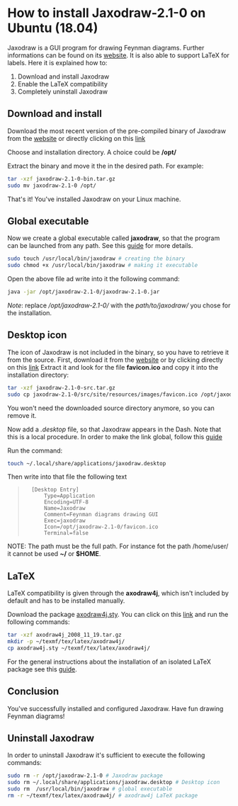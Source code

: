 # How to install Jaxodraw-2.1-0 on Ubuntu (18.04)

Jaxodraw is a GUI program for drawing Feynman diagrams. Further informations can be found on its [website](http://jaxodraw.sourceforge.net/).
It is also able to support LaTeX for labels.
Here it is explained how to:

1. Download and install Jaxodraw
2. Enable the LaTeX compatibility
3. Completely uninstall Jaxodraw

## Download and install

Download the most recent version of the pre-compiled binary of Jaxodraw from the [website](http://jaxodraw.sourceforge.net/download/bin.html) or directly clicking on this [link](http://jaxodraw.sourceforge.net/download/pkgs/jaxodraw-2.1-0-bin.tar.gz)

Choose and installation directory. A choice could be **/opt/**

Extract the binary and move it the in the desired path.
For example:

``` bash
tar -xzf jaxodraw-2.1-0-bin.tar.gz
sudo mv jaxodraw-2.1-0 /opt/
```

That's it! You've installed Jaxodraw on your Linux machine.

## Global executable

Now we create a global executable called **jaxodraw**, so that the program can be launched from any path. See this [guide](https://help.ubuntu.com/community/HowToAddaLauncher) for more details.

``` bash
sudo touch /usr/local/bin/jaxodraw # creating the binary
sudo chmod +x /usr/local/bin/jaxodraw # making it executable
```

Open the above file ad write into it the following command:
``` bash
java -jar /opt/jaxodraw-2.1-0/jaxodraw-2.1-0.jar
```
_Note_: replace */opt/jaxodraw-2.1-0/* with the *path/to/jaxodraw/* you chose for the installation.


## Desktop icon

The icon of Jaxodraw is not included in the binary, so you have to retrieve it from the source.
First, download it from the [website](http://jaxodraw.sourceforge.net/download/src.html) or by clicking directly on this [link](https://sourceforge.net/projects/jaxodraw/files/jaxodraw/2.1-0/jaxodraw-2.1-0-src.tar.gz/download)
Extract it and look for the file **favicon.ico** and copy it into the installation directory:

``` bash
tar -xzf jaxodraw-2.1-0-src.tar.gz
sudo cp jaxodraw-2.1-0/src/site/resources/images/favicon.ico /opt/jaxodraw-2.1-0/favicon.ico
```
You won't need the downloaded source directory anymore, so you can remove it.

Now add a *.desktop* file, so that Jaxodraw appears in the Dash. Note that this is a local procedure.
In order to make the link global, follow this [guide](https://developer.gnome.org/integration-guide/stable/desktop-files.html.en)

Run the command:

``` bash
touch ~/.local/share/applications/jaxodraw.desktop
```

Then write into that file the following text

> 		[Desktop Entry]
>			Type=Application
>			Encoding=UTF-8
>			Name=Jaxodraw
>			Comment=Feynman diagrams drawing GUI
>			Exec=jaxodraw
>			Icon=/opt/jaxodraw-2.1-0/favicon.ico
>			Terminal=false

NOTE: The path must be the full path. For instance fot the path /home/user/ it cannot be used **~/** or **$HOME**.


## LaTeX

LaTeX compatibility is given through the **axodraw4j**, which isn't included by default and has to be installed manually.

Download the package [axodraw4j.sty](http://jaxodraw.sourceforge.net/download/axodraw4j.html). You can click on this [link](https://sourceforge.net/projects/jaxodraw/files/axodraw4j/axodraw4j_2008_11_19/) and run the following commands:

``` bash
tar -xzf axodraw4j_2008_11_19.tar.gz
mkdir -p ~/texmf/tex/latex/axodraw4j/
cp axodraw4j.sty ~/texmf/tex/latex/axodraw4j/
```

For the general instructions about the installation of an isolated LaTeX package see this [guide](https://tex.stackexchange.com/questions/1137/where-do-i-place-my-own-sty-or-cls-files-to-make-them-available-to-all-my-te).

## Conclusion

You've successfully installed and configured Jaxodraw.
Have fun drawing Feynman diagrams!

## Uninstall Jaxodraw

In order to uninstall Jaxodraw it's sufficient to execute the following commands:

``` bash
sudo rm -r /opt/jaxodraw-2.1-0 # Jaxodraw package
sudo rm ~/.local/share/applications/jaxodraw.desktop # Desktop icon
sudo rm  /usr/local/bin/jaxodraw # global executable
rm -r ~/texmf/tex/latex/axodraw4j/ # axodraw4j LaTeX package
```
